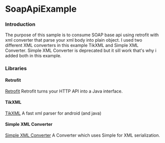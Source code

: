# SoapApiExample

### Introduction
The purpose of this sample is to consume SOAP base api using retrofit with xml converter that parse your xml body into plain object.
I used two different XML converters in this example TikXML and Simple XML Converter. Simple XML Converter is deprecated but it sill work that's why i added both in this example.

### Libraries

#### Retrofit
[Retrofit]("https://square.github.io/retrofit/") Retrofit turns your HTTP API into a Java interface.

#### TikXML
[TikXML]("https://github.com/Tickaroo/tikxml") A fast xml parser for android (and java)

#### Simple XML Converter
[Simple XML Converter]("https://github.com/square/retrofit/tree/master/retrofit-converters/simplexml") A Converter which uses Simple for XML serialization.
